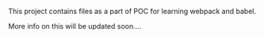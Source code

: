 This project contains files as a part of POC for learning webpack and babel. 

More info on this will be updated soon....
